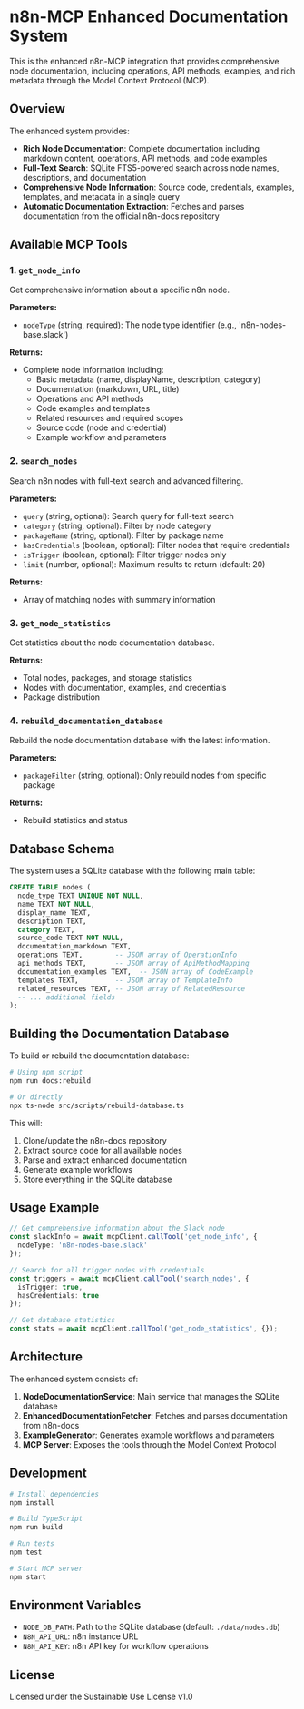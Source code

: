 # n8n-MCP Enhanced Documentation System

This is the enhanced n8n-MCP integration that provides comprehensive node documentation, including operations, API methods, examples, and rich metadata through the Model Context Protocol (MCP).

## Overview

The enhanced system provides:

- **Rich Node Documentation**: Complete documentation including markdown content, operations, API methods, and code examples
- **Full-Text Search**: SQLite FTS5-powered search across node names, descriptions, and documentation
- **Comprehensive Node Information**: Source code, credentials, examples, templates, and metadata in a single query
- **Automatic Documentation Extraction**: Fetches and parses documentation from the official n8n-docs repository

## Available MCP Tools

### 1. `get_node_info`
Get comprehensive information about a specific n8n node.

**Parameters:**
- `nodeType` (string, required): The node type identifier (e.g., 'n8n-nodes-base.slack')

**Returns:**
- Complete node information including:
  - Basic metadata (name, displayName, description, category)
  - Documentation (markdown, URL, title)
  - Operations and API methods
  - Code examples and templates
  - Related resources and required scopes
  - Source code (node and credential)
  - Example workflow and parameters

### 2. `search_nodes`
Search n8n nodes with full-text search and advanced filtering.

**Parameters:**
- `query` (string, optional): Search query for full-text search
- `category` (string, optional): Filter by node category
- `packageName` (string, optional): Filter by package name
- `hasCredentials` (boolean, optional): Filter nodes that require credentials
- `isTrigger` (boolean, optional): Filter trigger nodes only
- `limit` (number, optional): Maximum results to return (default: 20)

**Returns:**
- Array of matching nodes with summary information

### 3. `get_node_statistics`
Get statistics about the node documentation database.

**Returns:**
- Total nodes, packages, and storage statistics
- Nodes with documentation, examples, and credentials
- Package distribution

### 4. `rebuild_documentation_database`
Rebuild the node documentation database with the latest information.

**Parameters:**
- `packageFilter` (string, optional): Only rebuild nodes from specific package

**Returns:**
- Rebuild statistics and status

## Database Schema

The system uses a SQLite database with the following main table:

```sql
CREATE TABLE nodes (
  node_type TEXT UNIQUE NOT NULL,
  name TEXT NOT NULL,
  display_name TEXT,
  description TEXT,
  category TEXT,
  source_code TEXT NOT NULL,
  documentation_markdown TEXT,
  operations TEXT,        -- JSON array of OperationInfo
  api_methods TEXT,       -- JSON array of ApiMethodMapping
  documentation_examples TEXT,  -- JSON array of CodeExample
  templates TEXT,         -- JSON array of TemplateInfo
  related_resources TEXT, -- JSON array of RelatedResource
  -- ... additional fields
);
```

## Building the Documentation Database

To build or rebuild the documentation database:

```bash
# Using npm script
npm run docs:rebuild

# Or directly
npx ts-node src/scripts/rebuild-database.ts
```

This will:
1. Clone/update the n8n-docs repository
2. Extract source code for all available nodes
3. Parse and extract enhanced documentation
4. Generate example workflows
5. Store everything in the SQLite database

## Usage Example

```typescript
// Get comprehensive information about the Slack node
const slackInfo = await mcpClient.callTool('get_node_info', {
  nodeType: 'n8n-nodes-base.slack'
});

// Search for all trigger nodes with credentials
const triggers = await mcpClient.callTool('search_nodes', {
  isTrigger: true,
  hasCredentials: true
});

// Get database statistics
const stats = await mcpClient.callTool('get_node_statistics', {});
```

## Architecture

The enhanced system consists of:

1. **NodeDocumentationService**: Main service that manages the SQLite database
2. **EnhancedDocumentationFetcher**: Fetches and parses documentation from n8n-docs
3. **ExampleGenerator**: Generates example workflows and parameters
4. **MCP Server**: Exposes the tools through the Model Context Protocol

## Development

```bash
# Install dependencies
npm install

# Build TypeScript
npm run build

# Run tests
npm test

# Start MCP server
npm start
```

## Environment Variables

- `NODE_DB_PATH`: Path to the SQLite database (default: `./data/nodes.db`)
- `N8N_API_URL`: n8n instance URL
- `N8N_API_KEY`: n8n API key for workflow operations

## License

Licensed under the Sustainable Use License v1.0